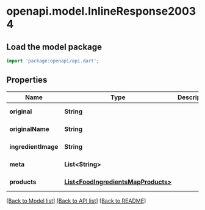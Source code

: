 # openapi.model.InlineResponse20034

## Load the model package
```dart
import 'package:openapi/api.dart';
```

## Properties
Name | Type | Description | Notes
------------ | ------------- | ------------- | -------------
**original** | **String** |  | [default to null]
**originalName** | **String** |  | [default to null]
**ingredientImage** | **String** |  | [default to null]
**meta** | **List&lt;String&gt;** |  | [default to []]
**products** | [**List&lt;FoodIngredientsMapProducts&gt;**](FoodIngredientsMapProducts.md) |  | [default to []]

[[Back to Model list]](../README.md#documentation-for-models) [[Back to API list]](../README.md#documentation-for-api-endpoints) [[Back to README]](../README.md)


